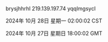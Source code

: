 brysjhhrhl 219.139.197.74 yqqlmgsycl

2024年 10月 28日 星期一 02:00:02 CST

2024年 10月 27日 星期日 18:00:02 GMT
